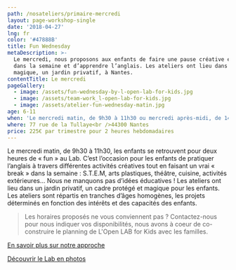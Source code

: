```yaml
---
path: /nosateliers/primaire-mercredi
layout: page-workshop-single
date: '2018-04-27'
lng: fr
color: '#47888B'
title: Fun Wednesday
metaDescription: >-
  Le mercredi, nous proposons aux enfants de faire une pause créative et ludique
  dans la semaine et d’apprendre l’anglais. Les ateliers ont lieu dans un cadre
  magique, un jardin privatif, à Nantes. 
contentTitle: Le mercredi
pageGallery:
  - image: /assets/fun-wednesday-by-l-open-lab-for-kids.jpg
  - image: /assets/team-work_l-open-lab-for-kids.jpg
  - image: /assets/atelier-fun-wednesday-matin.jpg
age: 6-11
when: 'Le mercredi matin, de 9h30 à 11h30 ou mercredi après-midi, de 14h à 16h'
where: 77 rue de la Tullaye<br />44300 Nantes
price: 225€ par trimestre pour 2 heures hebdomadaires
---
```

Le mercredi matin, de 9h30 à 11h30, les enfants se retrouvent pour deux heures de « fun » au Lab. C’est l’occasion pour les enfants de pratiquer l’anglais à travers différentes activités créatives tout en faisant un vrai « break » dans la semaine : S.T.E.M, arts plastiques, théâtre, cuisine, activités extérieures... Nous ne manquons pas d’idées éducatives ! Les ateliers ont lieu dans un jardin privatif, un cadre protégé et magique pour les enfants. Les ateliers sont répartis en tranches d’âges homogènes, les projets déterminés en fonction des intérêts et des capacités des enfants.

> Les horaires proposés ne vous conviennent pas ? Contactez-nous pour nous indiquer vos disponibilités, nous avons à coeur de co-construire le planning de L'Open LAB for Kids avec les familles. 

[En savoir plus sur notre approche](/pedagogie)  

[Découvrir le Lab en photos](/nosateliers/#lab)
